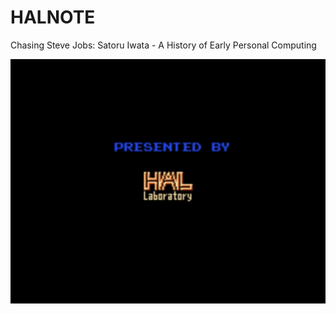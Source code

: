 # HALNOTE
Chasing Steve Jobs: Satoru Iwata - A History of Early Personal Computing

![hal](./src/img/hal.png)
